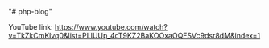"# php-blog" 

YouTube link: https://www.youtube.com/watch?v=TkZkCmKlvq0&list=PLIUUp_4cT9KZ2BaKOOxaOQFSVc9dsr8dM&index=1
